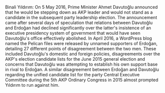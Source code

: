 Binali Yıldırım: On 5 May 2016, Prime Minister Ahmet Davutoğlu announced that he would be stepping down as AKP leader and would not stand as a candidate in the subsequent party leadership election. The announcement came after several days of speculation that relations between Davutoğlu and Erdoğan had declined significantly over the latter's insistence of an executive presidency system of government that would have seen Davutoğlu's office effectively abolished. In April 2016, a WordPress blog named the Pelican files were released by unnamed supporters of Erdoğan, detailing 27 different points of disagreement between the two men. These included Davutoğlu's domestic and foreign policies, disagreements over the AKP's election candidate lists for the June 2015 general election and concerns that Davutoğlu was attempting to establish his own support base in rival to Erdoğan. A similar disagreement between Erdoğan and Davutoğlu regarding the unified candidate list for the party Central Executive Committee during the 5th AKP Ordinary Congress in 2015 almost prompted Yıldırım to run against him.
